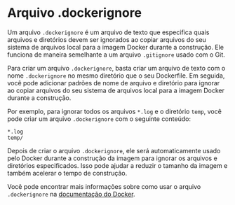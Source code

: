 
# Arquivo .dockerignore

Um arquivo `.dockerignore` é um arquivo de texto que especifica quais arquivos e diretórios devem ser ignorados ao copiar arquivos do seu sistema de arquivos local para a imagem Docker durante a construção. Ele funciona de maneira semelhante a um arquivo `.gitignore` usado com o Git.

Para criar um arquivo `.dockerignore`, basta criar um arquivo de texto com o nome `.dockerignore` no mesmo diretório que o seu Dockerfile. Em seguida, você pode adicionar padrões de nome de arquivo e diretório para ignorar ao copiar arquivos do seu sistema de arquivos local para a imagem Docker durante a construção.

Por exemplo, para ignorar todos os arquivos `*.log` e o diretório `temp`, você pode criar um arquivo `.dockerignore` com o seguinte conteúdo:

```
*.log
temp/
```

Depois de criar o arquivo `.dockerignore`, ele será automaticamente usado pelo Docker durante a construção da imagem para ignorar os arquivos e diretórios especificados. Isso pode ajudar a reduzir o tamanho da imagem e também acelerar o tempo de construção.

Você pode encontrar mais informações sobre como usar o arquivo `.dockerignore` na [documentação do Docker](https://docs.docker.com/engine/reference/builder/#dockerignore-file).